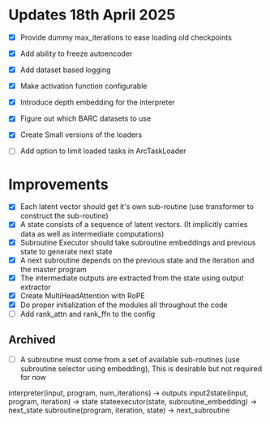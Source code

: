 # Updates 18th April 2025
- [x] Provide dummy max_iterations to ease loading old checkpoints
- [x] Add ability to freeze autoencoder
- [x] Add dataset based logging


- [x] Make activation function configurable
- [x] Introduce depth embedding for the interpreter
- [x] Figure out which BARC datasets to use
- [x] Create Small versions of the loaders
- [ ] Add option to limit loaded tasks in ArcTaskLoader


# Improvements
- [x] Each latent vector should get it's own sub-routine (use transformer to construct the sub-routine)
- [x] A state consists of a sequence of latent vectors. (It implicitly carries data as well as intermediate computations)
- [x] Subroutine Executor should take subroutine embeddings and previous state to generate next state
- [x] A next subroutine depends on the previous state and the iteration and the master program
- [x] The intermediate outputs are extracted from the state using output extractor
- [x] Create MultiHeadAttention with RoPE
- [x] Do proper initialization of the modules all throughout the code
- [ ] Add rank_attn  and rank_ffn to the config

## Archived
- [ ] A subroutine must come from a set of available sub-routines (use subroutine selector using embedding), This is desirable but not required for now


interpreter(input, program, num_iterations) -> outputs
input2state(input, program, iteration) -> state
stateexecutor(state, subroutine_embedding) -> next_state
subroutine(program, iteration, state) -> next_subroutine
